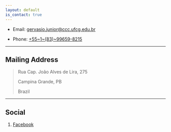 ```yaml
---
layout: default
is_contact: true
---
```


* Email: [gervasio.junior@ccc.ufcg.edu.br](mailto:gervasio.junior@ccc.ufcg.edu.br)

* Phone: [+55~1~(83)~99659-8215](tel:+55-1-83-996598215)

---

## Mailing Address

> Rua Cap. João Alves de Lira, 275
>
> Campina Grande, PB
>
> Brazil

---

## Social

1. [Facebook](https://www.facebook.com/gervasiocaj)
